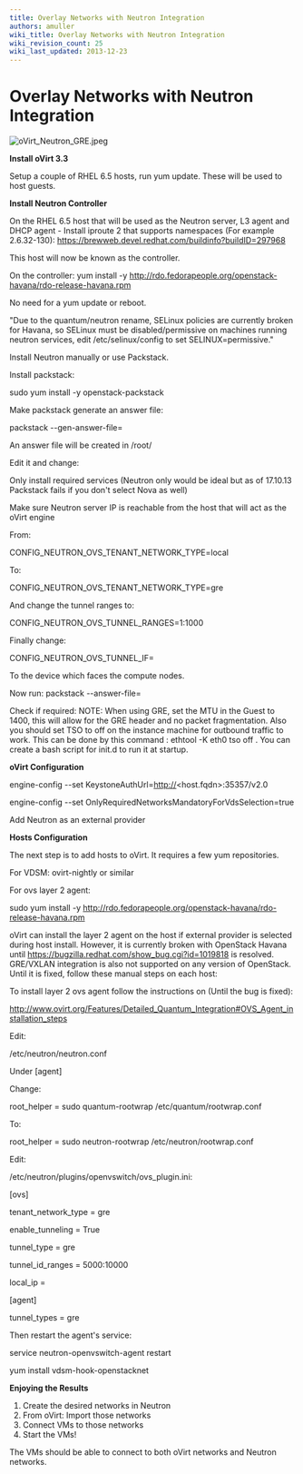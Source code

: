 ```yaml
---
title: Overlay Networks with Neutron Integration
authors: amuller
wiki_title: Overlay Networks with Neutron Integration
wiki_revision_count: 25
wiki_last_updated: 2013-12-23
---
```


# Overlay Networks with Neutron Integration

![](oVirt_Neutron_GRE.jpeg "oVirt_Neutron_GRE.jpeg")

**Install oVirt 3.3**

Setup a couple of RHEL 6.5 hosts, run yum update. These will be used to host guests.

**Install Neutron Controller**

On the RHEL 6.5 host that will be used as the Neutron server, L3 agent and DHCP agent - Install iproute 2 that supports namespaces (For example 2.6.32-130): <https://brewweb.devel.redhat.com/buildinfo?buildID=297968>

This host will now be known as the controller.

On the controller: yum install -y <http://rdo.fedorapeople.org/openstack-havana/rdo-release-havana.rpm>

No need for a yum update or reboot.

"Due to the quantum/neutron rename, SELinux policies are currently broken for Havana, so SELinux must be disabled/permissive on machines running neutron services, edit /etc/selinux/config to set SELINUX=permissive."

Install Neutron manually or use Packstack.

Install packstack:

sudo yum install -y openstack-packstack

Make packstack generate an answer file:

packstack --gen-answer-file=<file name>

An answer file will be created in /root/<file name>

Edit it and change:

Only install required services (Neutron only would be ideal but as of 17.10.13 Packstack fails if you don't select Nova as well)

Make sure Neutron server IP is reachable from the host that will act as the oVirt engine

From:

CONFIG_NEUTRON_OVS_TENANT_NETWORK_TYPE=local

To:

CONFIG_NEUTRON_OVS_TENANT_NETWORK_TYPE=gre

And change the tunnel ranges to:

CONFIG_NEUTRON_OVS_TUNNEL_RANGES=1:1000

Finally change:

CONFIG_NEUTRON_OVS_TUNNEL_IF=<ethX>

To the device which faces the compute nodes.

Now run: packstack --answer-file=<file name>

Check if required: NOTE: When using GRE, set the MTU in the Guest to 1400, this will allow for the GRE header and no packet fragmentation. Also you should set TSO to off on the instance machine for outbound traffic to work. This can be done by this command : ethtool -K eth0 tso off . You can create a bash script for init.d to run it at startup.

**oVirt Configuration**

engine-config --set KeystoneAuthUrl=<http://><host.fqdn>:35357/v2.0

engine-config --set OnlyRequiredNetworksMandatoryForVdsSelection=true

Add Neutron as an external provider

**Hosts Configuration**

The next step is to add hosts to oVirt. It requires a few yum repositories.

For VDSM: ovirt-nightly or similar

For ovs layer 2 agent:

sudo yum install -y <http://rdo.fedorapeople.org/openstack-havana/rdo-release-havana.rpm>

oVirt can install the layer 2 agent on the host if external provider is selected during host install. However, it is currently broken with OpenStack Havana until <https://bugzilla.redhat.com/show_bug.cgi?id=1019818> is resolved. GRE/VXLAN integration is also not supported on any version of OpenStack. Until it is fixed, follow these manual steps on each host:

To install layer 2 ovs agent follow the instructions on (Until the bug is fixed):

<http://www.ovirt.org/Features/Detailed_Quantum_Integration#OVS_Agent_installation_steps>

Edit:

/etc/neutron/neutron.conf

Under [agent]

Change:

root_helper = sudo quantum-rootwrap /etc/quantum/rootwrap.conf

To:

root_helper = sudo neutron-rootwrap /etc/neutron/rootwrap.conf

Edit:

/etc/neutron/plugins/openvswitch/ovs_plugin.ini:

[ovs]

tenant_network_type = gre

enable_tunneling = True

tunnel_type = gre

tunnel_id_ranges = 5000:10000

local_ip = <ip of nic that should bring up GRE tunnels>

[agent]

tunnel_types = gre

Then restart the agent's service:

service neutron-openvswitch-agent restart

yum install vdsm-hook-openstacknet

**Enjoying the Results**

1.  Create the desired networks in Neutron
2.  From oVirt: Import those networks
3.  Connect VMs to those networks
4.  Start the VMs!

The VMs should be able to connect to both oVirt networks and Neutron networks.
